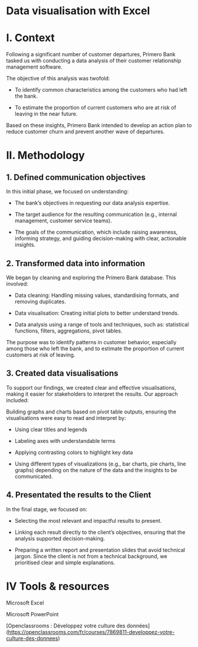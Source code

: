 # Data visualisation with Excel
# I. Context
Following a significant number of customer departures, Primero Bank tasked us with conducting a data analysis of their customer relationship management software.

The objective of this analysis was twofold:

- To identify common characteristics among the customers who had left the bank.

- To estimate the proportion of current customers who are at risk of leaving in the near future.

Based on these insights, Primero Bank intended to develop an action plan to reduce customer churn and prevent another wave of departures.

# II. Methodology
## 1. Defined communication objectives
In this initial phase, we focused on understanding:

- The bank’s objectives in requesting our data analysis expertise.

- The target audience for the resulting communication (e.g., internal management, customer service teams).

- The goals of the communication, which include raising awareness, informing strategy, and guiding decision-making with clear, actionable insights.

## 2. Transformed data into information
We began by cleaning and exploring the Primero Bank database. This involved:

- Data cleaning: Handling missing values, standardising formats, and removing duplicates.

- Data visualisation: Creating initial plots to better understand trends.

- Data analysis using a range of tools and techniques, such as: statistical functions, filters, aggregations, pivot tables.

The purpose was to identify patterns in customer behavior, especially among those who left the bank, and to estimate the proportion of current customers at risk of leaving.

## 3. Created data visualisations
To support our findings, we created clear and effective visualisations, making it easier for stakeholders to interpret the results. Our approach included:

Building graphs and charts based on pivot table outputs, ensuring the visualisations were easy to read and interpret by:

- Using clear titles and legends

- Labeling axes with understandable terms

- Applying contrasting colors to highlight key data

- Using different types of visualizations (e.g., bar charts, pie charts, line graphs) depending on the nature of the data and the insights to be communicated.

## 4. Presentated the results to the Client
In the final stage, we focused on:

- Selecting the most relevant and impactful results to present.

- Linking each result directly to the client’s objectives, ensuring that the analysis supported decision-making.

- Preparing a written report and presentation slides that avoid technical jargon. Since the client is not from a technical background, we prioritised clear and simple explanations.

# IV Tools & resources
Microsoft Excel

Microsoft PowerPoint

[Openclassrooms : Développez votre culture des données] (https://openclassrooms.com/fr/courses/7869811-developpez-votre-culture-des-donnees)
